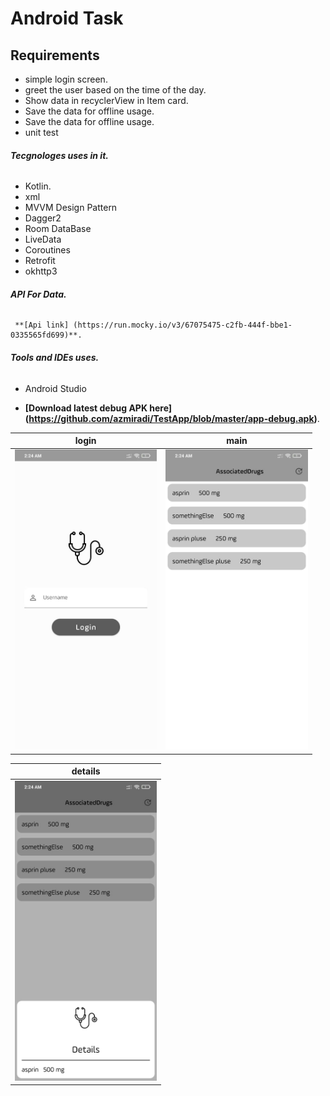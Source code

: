 # Android Task  

 
## Requirements
 
*   simple login screen.
*   greet the user based on the time of the day.
*   Show data in recyclerView in Item card.   
*   Save the data for offline usage.
*   Save the data for offline usage.
*   unit test 
 ###### **Tecgnologes uses in it.**
 * Kotlin.
 * xml
 * MVVM Design Pattern
 * Dagger2
 * Room DataBase
 * LiveData
 * Coroutines
 * Retrofit
 * okhttp3
 
  ###### **API For Data.**
     **[Api link] (https://run.mocky.io/v3/67075475-c2fb-444f-bbe1-0335565fd699)**.

  ###### **Tools and IDEs uses.**
* Android Studio

*   **[Download latest debug APK here] (https://github.com/azmiradi/TestApp/blob/master/app-debug.apk)**.


| login | main |
| --------------- | ---------------- | 
| <img src="1.jpeg" height="480"> | <img src="2.jpeg" height="480"> |

| details |
| ---------------- |
|  <img src="3.jpeg" height="480"> | 

<!-- Redmi not 6 pro -->
